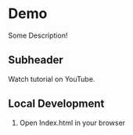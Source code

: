 # Demo

Some Description!

## Subheader

Watch tutorial on YouTube.

## Local Development

1. Open Index.html in your browser